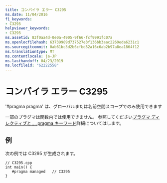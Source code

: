 ```yaml
---
title: コンパイラ エラー C3295
ms.date: 11/04/2016
f1_keywords:
- C3295
helpviewer_keywords:
- C3295
ms.assetid: 83f0aa4d-0e0a-4905-9f66-fcf9991fc07a
ms.openlocfilehash: 63739989d737527e3f136bb3aac2269eda6231c1
ms.sourcegitcommit: 0ab61bc3d2b6cfbd52a16c6ab2b97a8ea1864f12
ms.translationtype: MT
ms.contentlocale: ja-JP
ms.lasthandoff: 04/23/2019
ms.locfileid: "62222558"
---
```

# <a name="compiler-error-c3295"></a>コンパイラ エラー C3295

'#pragma pragma' は、グローバルまたは名前空間スコープでのみ使用できます

一部のプラグマは関数内では使用できません。  参照してください[プラグマ ディレクティブと _ _pragma キーワード](../../preprocessor/pragma-directives-and-the-pragma-keyword.md)詳細についてはします。

## <a name="example"></a>例

次の例では C3295 が生成されます。

```
// C3295.cpp
int main() {
   #pragma managed   // C3295
}
```